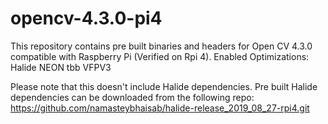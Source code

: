 # opencv-4.3.0-pi4

This repository contains pre built binaries and headers for Open CV 4.3.0 compatible with Raspberry Pi (Verified on Rpi 4).
Enabled Optimizations:
Halide 
NEON
tbb
VFPV3

Please note that this doesn't include Halide dependencies. 
Pre built Halide dependencies can be downloaded from the following repo:
https://github.com/namasteybhaisab/halide-release_2019_08_27-rpi4.git
